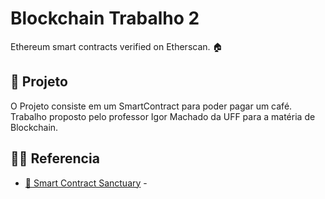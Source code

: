 # Blockchain Trabalho 2
Ethereum smart contracts verified on Etherscan. 🏠

## 🧠 Projeto

O Projeto consiste em um SmartContract para poder pagar um café. Trabalho proposto pelo professor Igor Machado da UFF para a matéria de Blockchain.


## 👩‍🔬 Referencia

* [🧠 Smart Contract Sanctuary](https://github.com/tintinweb/smart-contract-sanctuary) - 
